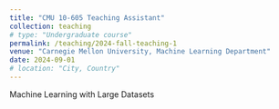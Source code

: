```yaml
---
title: "CMU 10-605 Teaching Assistant"
collection: teaching
# type: "Undergraduate course"
permalink: /teaching/2024-fall-teaching-1
venue: "Carnegie Mellon University, Machine Learning Department"
date: 2024-09-01
# location: "City, Country"
---
```


Machine Learning with Large Datasets

<!-- Heading 1
======

Heading 2
======

Heading 3
====== -->
